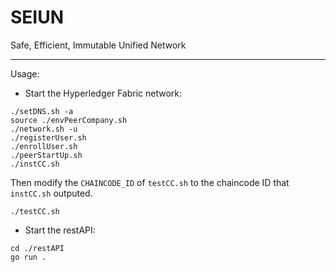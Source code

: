 # SEIUN
Safe, Efficient, Immutable Unified Network

---

Usage:

+ Start the Hyperledger Fabric network:

```shell
./setDNS.sh -a
source ./envPeerCompany.sh
./network.sh -u
./registerUser.sh
./enrollUser.sh
./peerStartUp.sh
./instCC.sh
```

Then modify the `CHAINCODE_ID` of `testCC.sh` to the chaincode ID that `instCC.sh` outputed.

```shell
./testCC.sh
```

+ Start the restAPI:

```shell
cd ./restAPI
go run .
```
